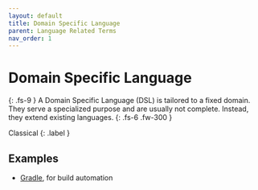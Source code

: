 ```yaml
---
layout: default
title: Domain Specific Language
parent: Language Related Terms
nav_order: 1
---
```


# Domain Specific Language
{: .fs-9 }
A Domain Specific Language (DSL) is tailored to a fixed domain. They serve a specialized purpose and are usually not complete. Instead, they extend existing languages.
{: .fs-6 .fw-300 }

Classical
{: .label }

<!-- ## Full Definition

tbd. -->

## Examples

- [Gradle](https://github.com/gradle/gradle), for build automation

<!-- ## Synonyms

- -->

<!-- ## Related Terms

## Sources
1.  -->
